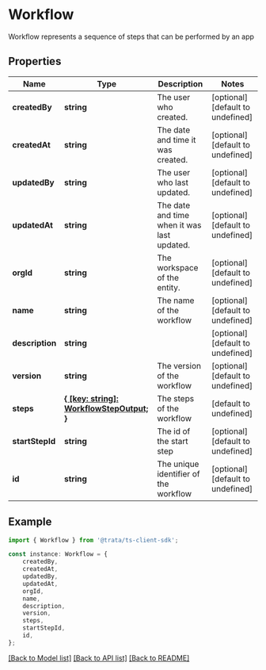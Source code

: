 # Workflow

Workflow represents a sequence of steps that can be performed by an app

## Properties

Name | Type | Description | Notes
------------ | ------------- | ------------- | -------------
**createdBy** | **string** | The user who created. | [optional] [default to undefined]
**createdAt** | **string** | The date and time it was created. | [optional] [default to undefined]
**updatedBy** | **string** | The user who last updated. | [optional] [default to undefined]
**updatedAt** | **string** | The date and time when it was last updated. | [optional] [default to undefined]
**orgId** | **string** | The workspace of the entity. | [optional] [default to undefined]
**name** | **string** | The name of the workflow | [optional] [default to undefined]
**description** | **string** |  | [optional] [default to undefined]
**version** | **string** | The version of the workflow | [optional] [default to undefined]
**steps** | [**{ [key: string]: WorkflowStepOutput; }**](WorkflowStepOutput.md) | The steps of the workflow | [default to undefined]
**startStepId** | **string** | The id of the start step | [optional] [default to undefined]
**id** | **string** | The unique identifier of the workflow | [optional] [default to undefined]

## Example

```typescript
import { Workflow } from '@trata/ts-client-sdk';

const instance: Workflow = {
    createdBy,
    createdAt,
    updatedBy,
    updatedAt,
    orgId,
    name,
    description,
    version,
    steps,
    startStepId,
    id,
};
```

[[Back to Model list]](../README.md#documentation-for-models) [[Back to API list]](../README.md#documentation-for-api-endpoints) [[Back to README]](../README.md)
